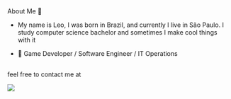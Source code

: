 ##
About Me 🤔

- My name is Leo, I was born in Brazil, and currently I live in São Paulo. I study computer science bachelor and sometimes I make cool things with it


- 🔭 Game Developer /  Software Engineer / IT Operations 

  
  ##
feel free to contact me at

  <a href = "mailto:le0cadio@pm.me"><img src="https://img.shields.io/badge/-Gmail-%23333?style=for-the-badge&logo=gmail&logoColor=white" target="_blank"></a>
  
  </br>

